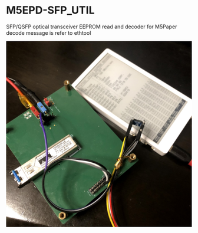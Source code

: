 # M5EPD-SFP_UTIL
SFP/QSFP optical transceiver EEPROM read and decoder for M5Paper<BR>
decode message is refer to ethtool<BR>

![](https://github.com/smorikaw/M5EPD-SFP_UTIL/blob/main/M5EPD-20210210.jpg)
